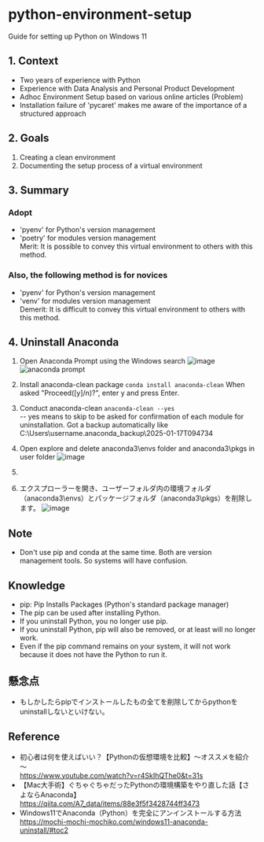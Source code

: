 # python-environment-setup
Guide for setting up Python on Windows 11

## 1. Context
- Two years of experience with Python
- Experience with Data Analysis and Personal Product Development
- Adhoc Environment Setup based on various online articles (Problem)
- Installation failure of 'pycaret' makes me aware of the importance of a structured approach

## 2. Goals
1. Creating a clean environment
2. Documenting the setup process of a virtual environment

## 3. Summary
### Adopt
- 'pyenv' for Python's version management
- 'poetry' for modules version management  
Merit: It is possible to convey this virtual environment to others with this method.
### Also, the following method is for novices
- 'pyenv' for Python's version management 
- 'venv' for modules version management  
Demerit: It is difficult to convey this virtual environment to others with this method.

## 4. Uninstall Anaconda
1. Open Anaconda Prompt using the Windows search
![image](https://github.com/user-attachments/assets/c9ae0bd4-851b-4e0a-9a86-302366277327)
![anaconda prompt](https://github.com/user-attachments/assets/b5e0e885-e7c4-4d0b-8b02-438971892016)

3. Install anaconda-clean package
   `conda install anaconda-clean`
   When asked "Proceed([y]/n)?", enter y and press Enter.  
4. Conduct anaconda-clean
   `anaconda-clean --yes`  
   -- yes means to skip to be asked for confirmation of each module for uninstallation.
   Got a backup automatically like C:\Users\username\.anaconda_backup\2025-01-17T094734 
5. Open explore and delete anaconda3\envs folder and anaconda3\pkgs in user folder
![image](https://github.com/user-attachments/assets/524538e7-afe8-49c5-9663-1d59d392664b)


6. 
7. エクスプローラーを開き、ユーザーフォルダ内の環境フォルダ（anaconda3\envs）とパッケージフォルダ（anaconda3\pkgs）を削除します。
![image](https://github.com/user-attachments/assets/c6c98b63-5a34-4b8c-af62-8a91eceda493)



## Note
- Don't use pip and conda at the same time. Both are version management tools. So systems will have confusion.

## Knowledge
- pip: Pip Installs Packages (Python's standard package manager)
- The pip can be used after installing Python.
- If you uninstall Python, you no longer use pip.
- If you uninstall Python, pip will also be removed, or at least will no longer work.
- Even if the pip command remains on your system, it will not work because it does not have the Python to run it.

## 懸念点
- もしかしたらpipでインストールしたもの全てを削除してからpythonをuninstallしないといけない。

## Reference
- 初心者は何を使えばいい？【Pythonの仮想環境を比較】〜オススメを紹介 〜  
https://www.youtube.com/watch?v=r4SkIhQThe0&t=31s  
- 【Mac大手術】ぐちゃぐちゃだったPythonの環境構築をやり直した話【さよならAnaconda】
https://qiita.com/A7_data/items/88e3f5f3428744ff3473
- Windows11でAnaconda（Python）を完全にアンインストールする方法
https://mochi-mochi-mochiko.com/windows11-anaconda-uninstall/#toc2


